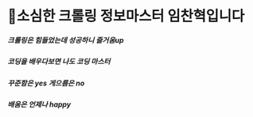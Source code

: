 <h1>🙂소심한 크롤링 정보마스터 임찬혁입니다</h1>

 <h5>크롤링은 힘들었는데 성공하니 즐거움up </h5>

 <h5>코딩을 배우다보면 나도 코딩 마스터 </h5>

 <h5>꾸준함은 yes  게으름은 no </h5>

<h5> 배움은 언제나 happy  </h5>

